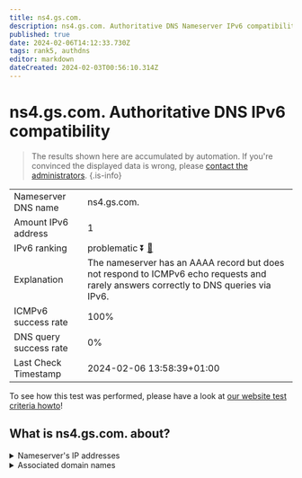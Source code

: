 ```yaml
---
title: ns4.gs.com.
description: ns4.gs.com. Authoritative DNS Nameserver IPv6 compatibility
published: true
date: 2024-02-06T14:12:33.730Z
tags: rank5, authdns
editor: markdown
dateCreated: 2024-02-03T00:56:10.314Z
---
```


# ns4.gs.com. Authoritative DNS IPv6 compatibility

> The results shown here are accumulated by automation. If you're convinced the displayed data is wrong, please [contact the administrators](/howto/chat). 
{.is-info}




|   |   |
| - | - |
| Nameserver DNS name | ns4.gs.com.
| Amount IPv6 address | 1
| IPv6 ranking | problematic :arrow_double_down: [🔗](/howto/ranking) |
| Explanation | The nameserver has an AAAA record but does not respond to ICMPv6 echo requests and rarely answers correctly to DNS queries via IPv6. |
| ICMPv6 success rate | 100%|
| DNS query success rate | 0% |
| Last Check Timestamp | 2024-02-06 13:58:39+01:00 |

To see how this test was performed, please have a look at [our website test criteria howto](/howto/testcriteria/authdns)!


## What is ns4.gs.com. about?




<details>
<summary>Nameserver's IP addresses</summary>

2620:4d:4000:6259:7:5:0:1

</details>



<details>
<summary>Associated domain names</summary>

www.goldmansachs.com

</details>
